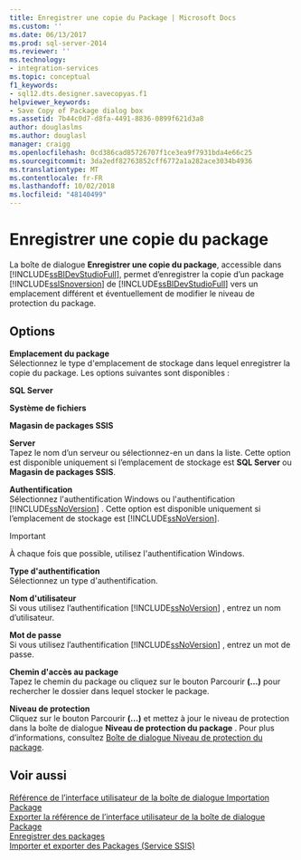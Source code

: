 ```yaml
---
title: Enregistrer une copie du Package | Microsoft Docs
ms.custom: ''
ms.date: 06/13/2017
ms.prod: sql-server-2014
ms.reviewer: ''
ms.technology:
- integration-services
ms.topic: conceptual
f1_keywords:
- sql12.dts.designer.savecopyas.f1
helpviewer_keywords:
- Save Copy of Package dialog box
ms.assetid: 7b44c0d7-d8fa-4491-8836-0899f621d3a8
author: douglaslms
ms.author: douglasl
manager: craigg
ms.openlocfilehash: 0cd386cad85726707f1ce3ea9f7931bda4e66c25
ms.sourcegitcommit: 3da2edf82763852cff6772a1a282ace3034b4936
ms.translationtype: MT
ms.contentlocale: fr-FR
ms.lasthandoff: 10/02/2018
ms.locfileid: "48140499"
---
```

# <a name="save-copy-of-package"></a>Enregistrer une copie du package
  La boîte de dialogue **Enregistrer une copie du package**, accessible dans [!INCLUDE[ssBIDevStudioFull](../includes/ssbidevstudiofull-md.md)], permet d’enregistrer la copie d’un package [!INCLUDE[ssISnoversion](../includes/ssisnoversion-md.md)] de [!INCLUDE[ssBIDevStudioFull](../includes/ssbidevstudiofull-md.md)] vers un emplacement différent et éventuellement de modifier le niveau de protection du package.  
  
## <a name="options"></a>Options  
 **Emplacement du package**  
 Sélectionnez le type d'emplacement de stockage dans lequel enregistrer la copie du package. Les options suivantes sont disponibles :  
  
 **SQL Server**  
  
 **Système de fichiers**  
  
 **Magasin de packages SSIS**  
  
 **Server**  
 Tapez le nom d’un serveur ou sélectionnez-en un dans la liste. Cette option est disponible uniquement si l’emplacement de stockage est **SQL Server** ou **Magasin de packages SSIS**.  
  
 **Authentification**  
 Sélectionnez l'authentification Windows ou l'authentification [!INCLUDE[ssNoVersion](../includes/ssnoversion-md.md)] . Cette option est disponible uniquement si l’emplacement de stockage est [!INCLUDE[ssNoVersion](../includes/ssnoversion-md.md)].  
  
> [!IMPORTANT]  
>  À chaque fois que possible, utilisez l'authentification Windows.  
  
 **Type d'authentification**  
 Sélectionnez un type d'authentification.  
  
 **Nom d'utilisateur**  
 Si vous utilisez l’authentification [!INCLUDE[ssNoVersion](../includes/ssnoversion-md.md)] , entrez un nom d’utilisateur.  
  
 **Mot de passe**  
 Si vous utilisez l’authentification [!INCLUDE[ssNoVersion](../includes/ssnoversion-md.md)] , entrez un mot de passe.  
  
 **Chemin d'accès au package**  
 Tapez le chemin du package ou cliquez sur le bouton Parcourir **(…)** pour rechercher le dossier dans lequel stocker le package.  
  
 **Niveau de protection**  
 Cliquez sur le bouton Parcourir **(…)** et mettez à jour le niveau de protection dans la boîte de dialogue **Niveau de protection du package** . Pour plus d’informations, consultez [Boîte de dialogue Niveau de protection du package](../../2014/integration-services/package-and-project-protection-level-dialog-box.md).  
  
## <a name="see-also"></a>Voir aussi  
 [Référence de l’interface utilisateur de la boîte de dialogue Importation Package](../../2014/integration-services/import-package-dialog-box-ui-reference.md)   
 [Exporter la référence de l’interface utilisateur de la boîte de dialogue Package](../../2014/integration-services/export-package-dialog-box-ui-reference.md)   
 [Enregistrer des packages](save-packages.md)   
 [Importer et exporter des Packages &#40;Service SSIS&#41;](../../2014/integration-services/import-and-export-packages-ssis-service.md)  
  
  
